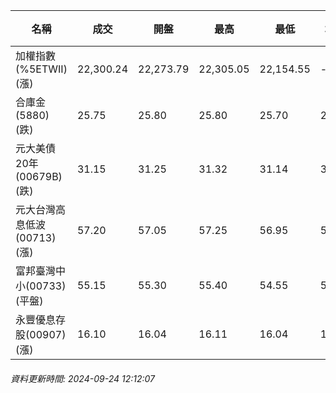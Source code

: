 | 名稱 | 成交 | 開盤 | 最高 | 最低 | 均價 | 成交金額(億) | 昨收 | 漲跌幅 | 漲跌 | 總量 | 昨量 | 振幅 |
| -------- | -------- | -------- | -------- |-------- | -------- | -------- |-------- |-------- |-------- | -------- | -------- |-------- |
|加權指數(%5ETWII) (漲)|22,300.24|22,273.79|22,305.05|22,154.55|-|2,283.60|22,285.53|0.07%|14.71|5,558,231|0|0.68%|
|合庫金(5880) (跌)|25.75|25.80|25.80|25.70|25.76|0.630|25.85|0.39%|0.10|2,444|5,684|0.39%|
|元大美債20年(00679B) (跌)|31.15|31.25|31.32|31.14|31.24|18.17|31.19|0.13%|0.04|58,149|75,738|0.58%|
|元大台灣高息低波(00713) (漲)|57.20|57.05|57.25|56.95|57.07|3.01|57.05|0.26%|0.15|5,269|8,964|0.53%|
|富邦臺灣中小(00733) (平盤)|55.15|55.30|55.40|54.55|54.91|0.333|55.15|0.00%|0.00|607|608|1.54%|
|永豐優息存股(00907) (漲)|16.10|16.04|16.11|16.04|16.08|0.283|16.05|0.31%|0.05|1,759|2,855|0.44%|
###### 資料更新時間: 2024-09-24 12:12:07